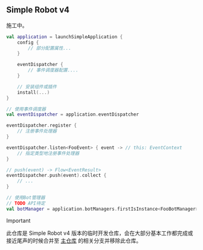 ## Simple Robot v4

施工中。

```kotlin
val application = launchSimpleApplication {
    config {
        // 部分配置属性...
    }

    eventDispatcher {
        // 事件调度器配置....
    }

    // 安装组件或插件
    install(...)
}

// 使用事件调度器
val eventDispatcher = application.eventDispatcher

eventDispatcher.register {
    // 注册事件处理器
}

eventDispatcher.listen<FooEvent> { event -> // this: EventContext
    // 指定类型地注册事件处理器
}

// push(event) -> Flow<EventResult>
eventDispatcher.push(event).collect {
    // ...
}

// 使用Bot管理器
// TODO API待定
val botManager = application.botManagers.firstIsInstance<FooBotManager>()

```

> [!important]
> 此仓库是 Simple Robot v4 版本的临时开发仓库，会在大部分基本工作都完成或接近尾声的时候合并至 [主仓库](https://github.com/simple-robot/simpler-robot)
> 的相关分支并移除此仓库。
